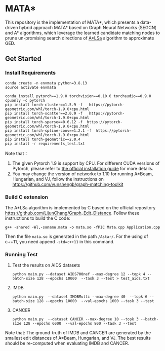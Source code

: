 
# MATA* 
This repository is the implementation of MATA*, which presents a data-driven hybrid approach MATA* based on Graph Neural Networks (SEGCN) and A* algorithms, which leverage the learned candidate matching nodes to prune un-promising search directions of [A*LSa](https://github.com/LijunChang/Graph_Edit_Distance) algorithm to approximate GED. 


## Get Started
### Install Requirements

```
conda create -n envmata python=3.8.13
source activate envmata
  
conda install pytorch==1.9.0 torchvision==0.10.0 torchaudio==0.9.0 cpuonly -c pytorch 
pip install torch-cluster==1.5.9 -f   https://pytorch-geometric.com/whl/torch-1.9.0+cpu.html
pip install torch-scatter==2.0.9 -f   https://pytorch-geometric.com/whl/torch-1.9.0+cpu.html
pip install torch-sparse==0.6.12 -f  https://pytorch-geometric.com/whl/torch-1.9.0+cpu.html
pip install torch-spline-conv==1.2.1 -f  https://pytorch-geometric.com/whl/torch-1.9.0+cpu.html
pip install torch-geometric==2.0.4
pip install -r requirements_test.txt
```

Note that：

1. The given Pytorch 1.9 is support by CPU. For different CUDA versions of Pytorch,  please refer to [the official installation guide](https://pytorch-geometric.readthedocs.io/en/latest/notes/installation.html) for more details.
2. You may change the version of networkx to 1.10 for running A*Beam, Hungarian, and VJ, follow the instructions on  https://github.com/yunshengb/graph-matching-toolkit

### Build C extension
The A*LSa algorithm is implemented by C based on the official  repository https://github.com/LijunChang/Graph_Edit_Distance. Follow these instructions to build the C code:
```
g++ -shared -Wl,-soname,mata -o mata.so -fPIC Mata.cpp Application.cpp
```
Then the file `mata.so` is generated in the path `/Astar/`. 
For the using of c++11, you need append `-std=c++11` in this command. 


### Running Test 

1. Test the results on AIDS datasets
    ```
    python main.py --dataset AIDS700nef --max-degree 12 --topk 4 --batch-size 128 --epochs 10000  --task 3 --test > test_aids.txt 
    ```

2. IMDB 
    ``` 
    python main.py  --dataset IMDBMulti --max-degree 40  --topk 6 --batch-size 128 --epochs 10000  --val-epochs 1000 --task 3 --test 
    ``` 

3. CANCER 
    ``` 
    python main.py  --dataset CANCER --max-degree 18 --topk 3 --batch-size 128 --epochs 6000  --val-epochs 800 --task 3 --test
    ``` 


Note that: The ground-truth of IMDB and CANCER are generated by the smallest edit distances of A*Beam, Hungarian, and VJ. The best results should be re-computed when evaluating IMDB and CANCER. 


